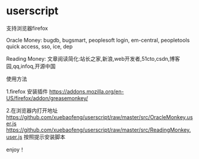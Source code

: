 userscript
==========


支持浏览器firefox


Oracle Money:
bugdb, bugsmart, peoplesoft login, em-central, peopletools quick access, sso, ice, dep

Reading Money:
文章阅读简化:站长之家,新浪,web开发者,51cto,csdn,博客园,qq,infoq,开源中国

使用方法

1.firefox
安装插件
https://addons.mozilla.org/en-US/firefox/addon/greasemonkey/

2.在浏览器内打开地址
https://github.com/xuebaofeng/userscript/raw/master/src/OracleMonkey.user.js
https://github.com/xuebaofeng/userscript/raw/master/src/ReadingMonkey.user.js
按照提示安装脚本

enjoy！
